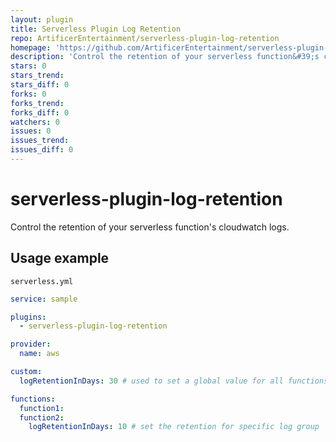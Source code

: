 ```yaml
---
layout: plugin
title: Serverless Plugin Log Retention
repo: ArtificerEntertainment/serverless-plugin-log-retention
homepage: 'https://github.com/ArtificerEntertainment/serverless-plugin-log-retention'
description: 'Control the retention of your serverless function&#39;s cloudwatch logs.'
stars: 0
stars_trend: 
stars_diff: 0
forks: 0
forks_trend: 
forks_diff: 0
watchers: 0
issues: 0
issues_trend: 
issues_diff: 0
---
```



# serverless-plugin-log-retention
Control the retention of your serverless function's cloudwatch logs.

## Usage example
`serverless.yml`

```yml
service: sample

plugins:
  - serverless-plugin-log-retention

provider:
  name: aws

custom:
  logRetentionInDays: 30 # used to set a global value for all functions

functions:
  function1:
  function2:
    logRetentionInDays: 10 # set the retention for specific log group
```
